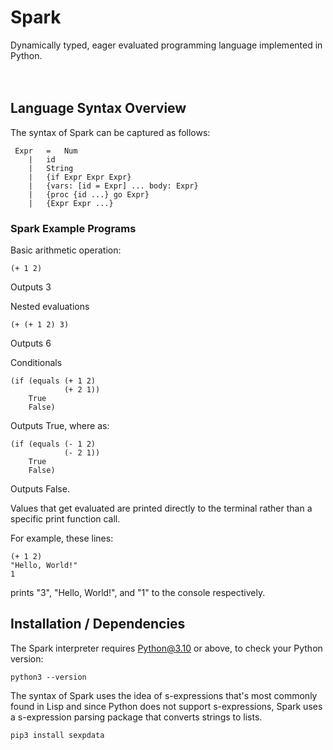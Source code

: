 # Spark
Dynamically typed, eager evaluated programming language implemented in Python.  <br /><br /><br />

## Language Syntax Overview
The syntax of Spark can be captured as follows:
```
 Expr	=	Num
 	|	id
 	|	String
 	|	{if Expr Expr Expr}
 	|	{vars: [id = Expr] ... body: Expr}
 	|	{proc {id ...} go Expr}
 	|	{Expr Expr ...}
```

### Spark Example Programs
Basic arithmetic operation:
```
(+ 1 2)
```
Outputs 3

Nested evaluations
```
(+ (+ 1 2) 3)
```
Outputs 6

Conditionals
```
(if (equals (+ 1 2)
            (+ 2 1))
    True
    False)
```
Outputs True, where as:
```
(if (equals (- 1 2)
            (- 2 1))
    True
    False)
```
Outputs False.


Values that get evaluated are printed directly to the terminal rather than a specific print function call.

For example, these lines:
```
(+ 1 2)
"Hello, World!"
1
```
prints "3", "Hello, World!", and "1" to the console respectively.



## Installation / Dependencies
The Spark interpreter requires Python@3.10 or above, to check your Python version:
```
python3 --version
```

The syntax of Spark uses the idea of s-expressions that's most commonly found in Lisp and since Python does not support s-expressions, Spark uses a s-expression parsing package that converts strings to lists.
```
pip3 install sexpdata
```
